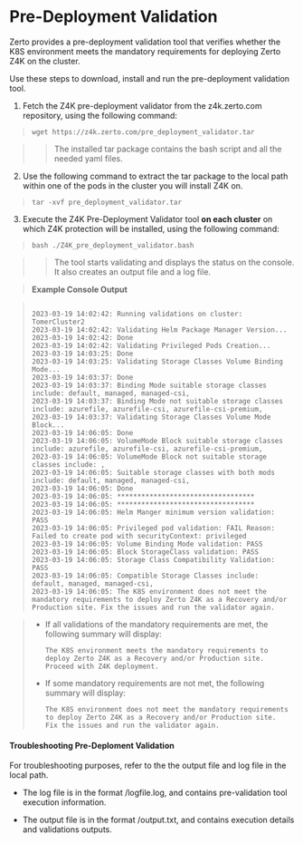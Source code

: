 # Pre-Deployment Validation

Zerto provides a pre-deployment validation tool that verifies whether the K8S environment meets the mandatory requirements for deploying Zerto Z4K on the cluster.

Use these steps to download, install and run the pre-deployment validation tool.

1. Fetch the Z4K pre-deployment validator from the z4k.zerto.com repository, using the following command: 

>  ```
>  wget https://z4k.zerto.com/pre_deployment_validator.tar
>  ```

>> The installed tar package contains the bash script and all the needed yaml files. 

2. Use the following command to extract the tar package to the local path within one of the pods in the cluster you will install Z4K on. 

>  ```
>  tar -xvf pre_deployment_validator.tar
>  ```

3. Execute the Z4K Pre-Deployment Validator tool **on each cluster** on which Z4K protection will be installed, using the following command:

>  ``
>  bash ./Z4K_pre_deployment_validator.bash
>  ``

>>  The tool starts validating and displays the status on the console. It also creates an output file and a log file.

  
>  **Example Console Output**

>  ```
>  
>  2023-03-19 14:02:42: Running validations on cluster: TomerCluster2
>  2023-03-19 14:02:42: Validating Helm Package Manager Version...
>  2023-03-19 14:02:42: Done
>  2023-03-19 14:02:42: Validating Privileged Pods Creation...
> 2023-03-19 14:03:25: Done
> 2023-03-19 14:03:25: Validating Storage Classes Volume Binding Mode...
> 2023-03-19 14:03:37: Done
> 2023-03-19 14:03:37: Binding Mode suitable storage classes include: default, managed, managed-csi,
>  2023-03-19 14:03:37: Binding Mode not suitable storage classes include: azurefile, azurefile-csi, azurefile-csi-premium,
> 2023-03-19 14:03:37: Validating Storage Classes Volume Mode Block...
> 2023-03-19 14:06:05: Done
> 2023-03-19 14:06:05: VolumeMode Block suitable storage classes include: azurefile, azurefile-csi, azurefile-csi-premium,
> 2023-03-19 14:06:05: VolumeMode Block not suitable storage classes include: ,
> 2023-03-19 14:06:05: Suitable storage classes with both mods include: default, managed, managed-csi,
> 2023-03-19 14:06:05: Done
> 2023-03-19 14:06:05: **********************************
> 2023-03-19 14:06:05: **********************************
> 2023-03-19 14:06:05: Helm Manger minimum version validation: PASS
> 2023-03-19 14:06:05: Privileged pod validation: FAIL Reason: Failed to create pod with securityContext: privileged
> 2023-03-19 14:06:05: Volume Binding Mode validation: PASS
> 2023-03-19 14:06:05: Block StorageClass validation: PASS
> 2023-03-19 14:06:05: Storage Class Compatibility Validation: PASS
> 2023-03-19 14:06:05: Compatible Storage Classes include: default, managed, managed-csi,
> 2023-03-19 14:06:05: The K8S environment does not meet the mandatory requirements to deploy Zerto Z4K as a Recovery and/or Production site. Fix the issues and run the validator again.
> ```


>  - If all validations of the mandatory requirements are met, the following summary will display:
>  
>    ```
>    The K8S environment meets the mandatory requirements to deploy Zerto Z4K as a Recovery and/or Production site. 
>    Proceed with Z4K deployment.
>    ```
>  - If some mandatory requirements are not met, the following summary will display:
>  
>    ```
>    The K8S environment does not meet the mandatory requirements to deploy Zerto Z4K as a Recovery and/or Production site. 
>    Fix the issues and run the validator again.
>    ```

#### Troubleshooting Pre-Deploment Validation

For troubleshooting purposes, refer to the the output file and log file in the local path.
  
- The log file is in the format <clusterName><datetime>/logfile.log, and contains pre-validation tool execution information.

- The output file is in the format <clusterName><datetime>/output.txt, and contains execution details and validations outputs.

